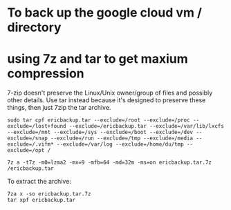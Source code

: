 # To back up the google cloud vm / directory
# using 7z and tar to get maxium compression

7-zip doesn't preserve the Linux/Unix owner/group of files and possibly other details. Use tar instead because it's designed to preserve these things, then just 7zip the tar archive.

```
sudo tar cpf ericbackup.tar --exclude=/root --exclude=/proc --exclude=/lost+found --exclude=/ericbackup.tar --exclude=/var/lib/lxcfs --exclude=/mnt --exclude=/sys --exclude=/boot --exclude=/dev --exclude=/snap --exclude=/run --exclude=/tmp --exclude=/media --exclude=/.vifm* --exclude=/var/log --exclude=/home/du/tmp --exclude=/opt / 

7z a -t7z -m0=lzma2 -mx=9 -mfb=64 -md=32m -ms=on ericbackup.tar.7z /ericbackup.tar
```
To extract the archive:
```
7za x -so ericbackup.tar.7z  
tar xpf ericbackup.tar
```

